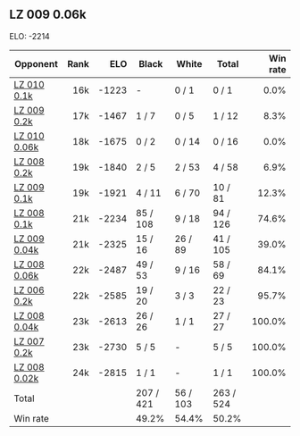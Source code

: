 ## LZ 009 0.06k ##

ELO: -2214

Opponent | Rank | ELO | Black | White | Total | Win rate
---------|-----:|----:|-------|-------|-------|-------:
[LZ 010 0.1k](LZ%20010%200.1k.md) | 16k | -1223 | - | 0 / 1 | 0 / 1 | 0.0%
[LZ 009 0.2k](LZ%20009%200.2k.md) | 17k | -1467 | 1 / 7 | 0 / 5 | 1 / 12 | 8.3%
[LZ 010 0.06k](LZ%20010%200.06k.md) | 18k | -1675 | 0 / 2 | 0 / 14 | 0 / 16 | 0.0%
[LZ 008 0.2k](LZ%20008%200.2k.md) | 19k | -1840 | 2 / 5 | 2 / 53 | 4 / 58 | 6.9%
[LZ 009 0.1k](LZ%20009%200.1k.md) | 19k | -1921 | 4 / 11 | 6 / 70 | 10 / 81 | 12.3%
[LZ 008 0.1k](LZ%20008%200.1k.md) | 21k | -2234 | 85 / 108 | 9 / 18 | 94 / 126 | 74.6%
[LZ 009 0.04k](LZ%20009%200.04k.md) | 21k | -2325 | 15 / 16 | 26 / 89 | 41 / 105 | 39.0%
[LZ 008 0.06k](LZ%20008%200.06k.md) | 22k | -2487 | 49 / 53 | 9 / 16 | 58 / 69 | 84.1%
[LZ 006 0.2k](LZ%20006%200.2k.md) | 22k | -2585 | 19 / 20 | 3 / 3 | 22 / 23 | 95.7%
[LZ 008 0.04k](LZ%20008%200.04k.md) | 23k | -2613 | 26 / 26 | 1 / 1 | 27 / 27 | 100.0%
[LZ 007 0.2k](LZ%20007%200.2k.md) | 23k | -2730 | 5 / 5 | - | 5 / 5 | 100.0%
[LZ 008 0.02k](LZ%20008%200.02k.md) | 24k | -2815 | 1 / 1 | - | 1 / 1 | 100.0%
Total | | | 207 / 421 | 56 / 103 | 263 / 524 | 
Win rate| | | 49.2% | 54.4% | 50.2% | 
